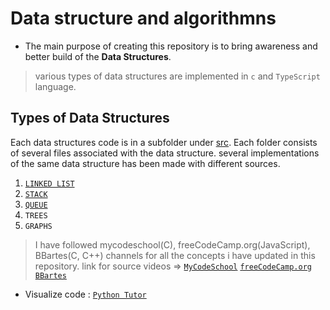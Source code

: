# Data structure and algorithmns

- The main purpose of creating this repository is to bring awareness and better build of the  **Data Structures**.

> various types of data structures are implemented in `c` and `TypeScript` language.

## Types of Data Structures

Each data structures code is in a subfolder under [src](https://github.com/codenuru/algorithms/tree/master/src). Each folder consists of several files associated with the data structure. several implementations of the same data structure has been made with different sources.

1) [`LINKED LIST`](https://github.com/codenuru/algorithms/tree/master/src/linkedList)
2) [`STACK`](<https://github.com/codenuru/algorithms/tree/master/src/stack>)
3) [`QUEUE`](<https://github.com/codenuru/algorithms/tree/master/src/queue>)
4) `TREES`
5) `GRAPHS`

> I have followed mycodeschool(C), freeCodeCamp.org(JavaScript), BBartes(C, C++) channels for all the concepts i have updated in this repository. link for source videos =>
> [`MyCodeSchool`](https://www.youtube.com/user/mycodeschool)
> [`freeCodeCamp.org`](https://www.youtube.com/c/Freecodecamp)
> [`BBartes`](https://www.youtube.com/c/BBarters)

- Visualize code : [`Python Tutor`](https://pythontutor.com/visualize.html#mode=edit)
